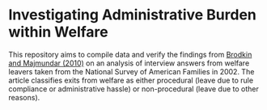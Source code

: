 # Investigating Administrative Burden within Welfare 

This repository aims to compile data and verify the findings from [Brodkin and Majmundar (2010)](https://academic.oup.com/jpart/article/20/4/827/1000431) on an analysis of interview answers from welfare leavers taken from the National Survey of American Families in 2002. The article classifies exits from welfare as either procedural (leave due to rule compliance or administrative hassle) or non-procedural (leave due to other reasons). 
